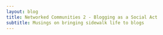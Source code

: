 ```yaml
---
layout: blog
title: Networked Communities 2 - Blogging as a Social Act
subtitle: Musings on bringing sidewalk life to blogs
---
```


